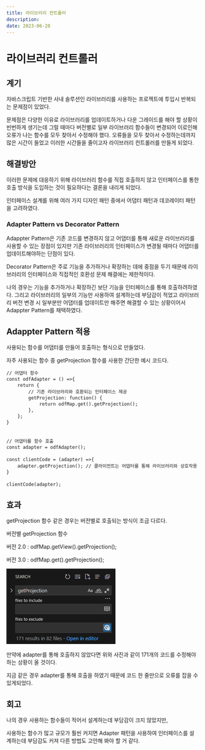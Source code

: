 ```yaml
---
title: 라이브러리 컨트롤러
description: 
date: 2023-06-20
---
```


# 라이브러리 컨트롤러 

## 계기

자바스크립트 기반한 사내 솔루션인 라이브러리를 사용하는 프로젝트에 투입시 반복되는 문제점이 있었다. 

문제점은 다양한 이유로 라이브러리를 업데이트하거나 다운 그레이드를 해야 할 상황이 빈번하게 생기는데 그럴 때마다 버전별로 일부 라이브러리 함수들이 변경되어 이로인해 오류가 나는 함수를 모두 찾아서 수정해야 했다. 
오류들을 모두 찾아서 수정하는데까지 많은 시간이 들었고 이러한 시간들을 줄이고자 라이브러리 컨트롤러를 만들게 되었다.
  
## 해결방안 

이러한 문제에 대응하기 위해 라이브러리 함수를 직접 호출하지 않고 인터페이스를 통한 호출 방식을 도입하는 것이 필요하다는 결론을 내리게 되었다.

인터페이스 설계를 위해 여러 가지 디자인 패턴 중에서 어댑터 패턴과 데코레이터 패턴을 고려하였다.

### Adapter Pattern vs Decorator Pattern


Adappter Pattern은 기존 코드를 변경하지 않고 어댑터를 통해 새로운 라이브러리를 사용할 수 있는 장점이 있지만 기존 라이브러리의 인터페이스가 변경될 때마다 어댑터를 업데이트해야하는 단점이 있다.

Decorator Pattern은 주로 기능을 추가하거나 확장하는 데에 중점을 두기 때문에 라이브러리의 인터페이스와 직접적인 호환성 문제 해결에는 제한적이다.

나의 경우는 기능을 추가하거나 확장하긴 보단 기능을 인터페이스를 통해 호출하려하였다. 그리고 라이브러리의 일부의 기능만 사용하여 설계하는데 부담감이 적었고 라이브러리 버전 변경 시 일부분만 어댑터를 업데이트만 해주면 해결할 수 있는 상황이어서 Adappter Pattern를 채택하였다.


## Adappter Pattern 적용 

사용되는 함수를 어댑터를 만들어 호출하는 형식으로 만들었다.  

자주 사용되는 함수 중 getProjection 함수를 사용한 간단한 예시 코드다.


```
// 어댑터 함수
const odfAdapter = () =>{
    return {
        // 기존 라이브러리와 호환되는 인터페이스 제공
        getProjection: function() {
            return odfMap.get().getProjection();
        },
    };
}


// 어댑터를 함수 호출
const adapter = odfAdapter();

const clientCode = (adapter) =>{
    adapter.getProjection(); // 클라이언트는 어댑터를 통해 라이브러리와 상호작용
}

clientCode(adapter);
```

## 효과

getProjection 함수 같은 경우는 버전별로 호출되는 방식이 조금 다르다.


버전별 getProjection 함수 

버전 2.0  : odfMap.getView().getProjection();

버전 3.0  : odfMap.get().getProjection();

<div style="
    display: inline-flex;
"><img src="image-5.png" alt="Alt text">
</div>


만약에 adapter를 통해 호출하지 않았다면 위와 사진과 같이 171개의 코드를 수정해야하는 상황이 올 것이다. 


지금 같은 경우 adapter를 통해 호출을 하였기 때문에 코드 한 줄만으로 오류를 잡을 수 있게되었다.

## 회고

나의 경우 사용하는 함수들이 적어서 설계하는데 부담감이 크지 않았지만,


사용하는 함수가 많고 규모가 훨씬 커지면 Adapter 패턴을 사용하여 인터페이스를 설계하는데 부담감도 커져 다른 방법도 고안해 봐야 할 거 같다.

